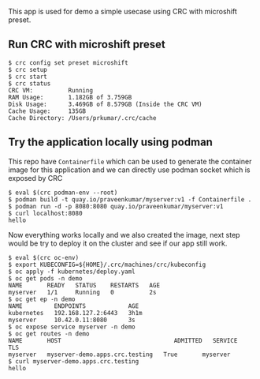 This app is used for demo a simple usecase using CRC with microshift preset.

Run CRC with microshift preset
-----------------


```
$ crc config set preset microshift
$ crc setup
$ crc start
$ crc status
CRC VM:          Running
RAM Usage:       1.182GB of 3.759GB
Disk Usage:      3.469GB of 8.579GB (Inside the CRC VM)
Cache Usage:     135GB
Cache Directory: /Users/prkumar/.crc/cache
```

Try the application locally using podman
----------------------------------------

This repo have `Containerfile` which can be used to generate the container image
for this application and we can directly use podman socket which is exposed by CRC

```
$ eval $(crc podman-env --root)
$ podman build -t quay.io/praveenkumar/myserver:v1 -f Containerfile .
$ podman run -d -p 8080:8080 quay.io/praveenkumar/myserver:v1
$ curl localhost:8080
hello
```

Now everything works locally and we also created the image, next step would be try
to deploy it on the cluster and see if our app still work.

```
$ eval $(crc oc-env)
$ export KUBECONFIG=${HOME}/.crc/machines/crc/kubeconfig
$ oc apply -f kubernetes/deploy.yaml
$ oc get pods -n demo
NAME       READY   STATUS    RESTARTS   AGE
myserver   1/1     Running   0          2s
$ oc get ep -n demo
NAME         ENDPOINTS            AGE
kubernetes   192.168.127.2:6443   3h1m
myserver     10.42.0.11:8080      3s
$ oc expose service myserver -n demo
$ oc get routes -n demo
NAME       HOST                                ADMITTED   SERVICE    TLS
myserver   myserver-demo.apps.crc.testing   True       myserver   
$ curl myserver-demo.apps.crc.testing
hello
```
